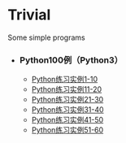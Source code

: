 # Trivial
Some simple programs

* ### Python100例（Python3）
  * [Python练习实例1-10](https://github.com/Mr-xiuxing/Trivial/blob/master/Python%E7%BB%83%E4%B9%A0%E5%AE%9E%E4%BE%8B1-10.ipynb)
  * [Python练习实例11-20](https://github.com/Mr-xiuxing/Trivial/blob/master/Python%E7%BB%83%E4%B9%A0%E5%AE%9E%E4%BE%8B11-20.ipynb)
  * [Python练习实例21-30](https://github.com/Mr-xiuxing/Trivial/blob/master/Python%E7%BB%83%E4%B9%A0%E5%AE%9E%E4%BE%8B21-30.ipynb)
  * [Python练习实例31-40](https://github.com/Mr-xiuxing/Trivial/blob/master/Python%E7%BB%83%E4%B9%A0%E5%AE%9E%E4%BE%8B31-40.ipynb)
  * [Python练习实例41-50](https://github.com/Mr-xiuxing/Trivial/blob/master/Python%E7%BB%83%E4%B9%A0%E5%AE%9E%E4%BE%8B41-50.ipynb)
  * [Python练习实例51-60](https://github.com/Mr-xiuxing/Trivial/blob/master/Python%E7%BB%83%E4%B9%A0%E5%AE%9E%E4%BE%8B51-60.ipynb)
